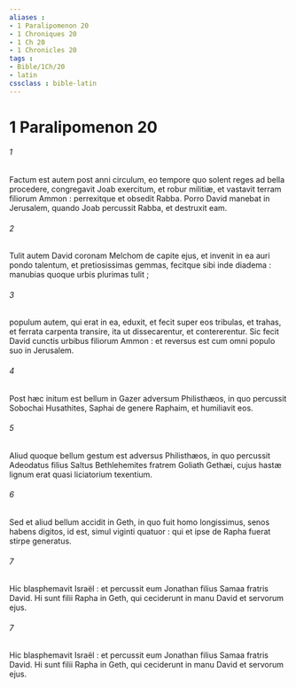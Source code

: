 ```yaml
---
aliases : 
- 1 Paralipomenon 20
- 1 Chroniques 20
- 1 Ch 20
- 1 Chronicles 20
tags : 
- Bible/1Ch/20
- latin
cssclass : bible-latin
---
```


# 1 Paralipomenon 20

###### 1
Factum est autem post anni circulum, eo tempore quo solent reges ad bella procedere, congregavit Joab exercitum, et robur militiæ, et vastavit terram filiorum Ammon : perrexitque et obsedit Rabba. Porro David manebat in Jerusalem, quando Joab percussit Rabba, et destruxit eam.
###### 2
Tulit autem David coronam Melchom de capite ejus, et invenit in ea auri pondo talentum, et pretiosissimas gemmas, fecitque sibi inde diadema : manubias quoque urbis plurimas tulit ;
###### 3
populum autem, qui erat in ea, eduxit, et fecit super eos tribulas, et trahas, et ferrata carpenta transire, ita ut dissecarentur, et contererentur. Sic fecit David cunctis urbibus filiorum Ammon : et reversus est cum omni populo suo in Jerusalem.
###### 4
Post hæc initum est bellum in Gazer adversum Philisthæos, in quo percussit Sobochai Husathites, Saphai de genere Raphaim, et humiliavit eos.
###### 5
Aliud quoque bellum gestum est adversus Philisthæos, in quo percussit Adeodatus filius Saltus Bethlehemites fratrem Goliath Gethæi, cujus hastæ lignum erat quasi liciatorium texentium.
###### 6
Sed et aliud bellum accidit in Geth, in quo fuit homo longissimus, senos habens digitos, id est, simul viginti quatuor : qui et ipse de Rapha fuerat stirpe generatus.
###### 7
Hic blasphemavit Israël : et percussit eum Jonathan filius Samaa fratris David. Hi sunt filii Rapha in Geth, qui ceciderunt in manu David et servorum ejus.
###### 7
Hic blasphemavit Israël : et percussit eum Jonathan filius Samaa fratris David. Hi sunt filii Rapha in Geth, qui ceciderunt in manu David et servorum ejus.
